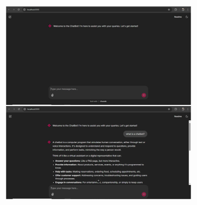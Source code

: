 ![Welcome Screen](images/WelcomeScreen.jpg "Welcome Screen")
![Response](images/Response.jpg "Chatbot Response")
